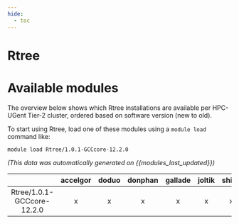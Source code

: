 ```yaml
---
hide:
  - toc
---
```


Rtree
=====

# Available modules


The overview below shows which Rtree installations are available per HPC-UGent Tier-2 cluster, ordered based on software version (new to old).

To start using Rtree, load one of these modules using a `module load` command like:

```shell
module load Rtree/1.0.1-GCCcore-12.2.0
```

*(This data was automatically generated on {{modules_last_updated}})*  

| |accelgor|doduo|donphan|gallade|joltik|shinx|skitty|
| :---: | :---: | :---: | :---: | :---: | :---: | :---: | :---: |
|Rtree/1.0.1-GCCcore-12.2.0|x|x|x|x|x|x|x|
